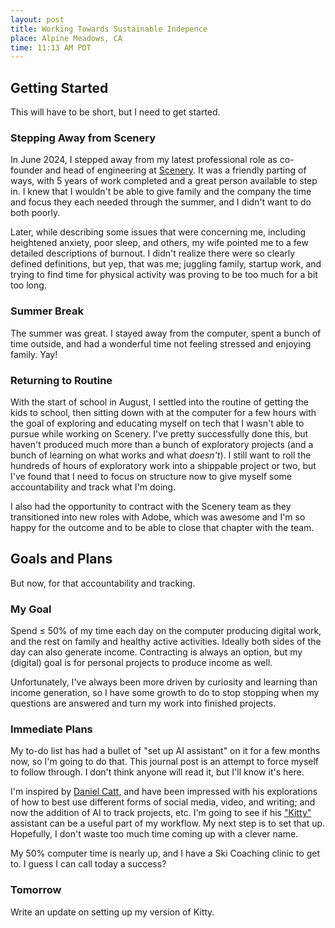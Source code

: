 ```yaml
---
layout: post
title: Working Towards Sustainable Indepence
place: Alpine Meadows, CA
time: 11:13 AM PDT
---
```


## Getting Started

This will have to be short, but I need to get started.

### Stepping Away from Scenery

In June 2024, I stepped away from my latest professional role as co-founder and head of engineering at [Scenery](https://scenery.video). It was a friendly parting of ways, with 5 years of work completed and a great person available to step in. I knew that I wouldn't be able to give family and the company the time and focus they each needed through the summer, and I didn't want to do both poorly.

Later, while describing some issues that were concerning me, including heightened anxiety, poor sleep, and others, my wife pointed me to a few detailed descriptions of burnout. I didn't realize there were so clearly defined definitions, but yep, that was me; juggling family, startup work, and trying to find time for physical activity was proving to be too much for a bit too long.

### Summer Break

The summer was great. I stayed away from the computer, spent a bunch of time outside, and had a wonderful time not feeling stressed and enjoying family. Yay!

### Returning to Routine

With the start of school in August, I settled into the routine of getting the kids to school, then sitting down with at the computer for a few hours with the goal of exploring and educating myself on tech that I wasn't able to pursue while working on Scenery. I've pretty successfully done this, but haven't produced much more than a bunch of exploratory projects (and a bunch of learning on what works and what _doesn't_). I still want to roll the hundreds of hours of exploratory work into a shippable project or two, but I've found that I need to focus on structure now to give myself some accountability and track what I'm doing.

I also had the opportunity to contract with the Scenery team as they transitioned into new roles with Adobe, which was awesome and I'm so happy for the outcome and to be able to close that chapter with the team.

## Goals and Plans

But now, for that accountability and tracking.

### My Goal
Spend ≤ 50% of my time each day on the computer producing digital work, and the rest on family and healthy active activities. Ideally both sides of the day can also generate income. Contracting is always an option, but my (digital) goal is for personal projects to produce income as well.

Unfortunately, I've always been more driven by curiosity and learning than income generation, so I have some growth to do to stop stopping when my questions are answered and turn my work into finished projects.

### Immediate Plans

My to-do list has had a bullet of "set up AI assistant" on it for a few months now, so I'm going to do that. This journal post is an attempt to force myself to follow through. I don't think anyone will read it, but I'll know it's here.

I'm inspired by [Daniel Catt](https://revdancatt.com), and have been impressed with his explorations of how to best use different forms of social media, video, and writing; and now the addition of AI to track projects, etc. I'm going to see if his ["Kitty"](https://revdancatt.com/kitty/) assistant can be a useful part of my workflow. My next step is to set that up. Hopefully, I don't waste too much time coming up with a clever name.

My 50% computer time is nearly up, and I have a Ski Coaching clinic to get to. I guess I can call today a success?

### Tomorrow
Write an update on setting up my version of Kitty.
